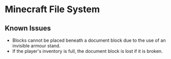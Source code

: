 # Minecraft File System

## Known Issues
* Blocks cannot be placed beneath a document block due to the use of an invisible armour stand.
* If the player's inventory is full, the document block is lost if it is broken.
